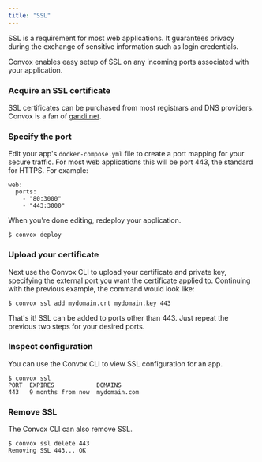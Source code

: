 ```yaml
---
title: "SSL"
---
```


SSL is a requirement for most web applications. It guarantees privacy during the exchange of sensitive information such as login credentials.

Convox enables easy setup of SSL on any incoming ports associated with your application.

### Acquire an SSL certificate

SSL certificates can be purchased from most registrars and DNS providers. Convox is a fan of [gandi.net](https://www.gandi.net/ssl).

### Specify the port

Edit your app's `docker-compose.yml` file to create a port mapping for your secure traffic. For most web applications this will be port 443, the standard for HTTPS. For example:

    web:
      ports:
        - "80:3000"
        - "443:3000"

When you're done editing, redeploy your application.

    $ convox deploy

### Upload your certificate

Next use the Convox CLI to upload your certificate and private key, specifying the external port you want the certificate applied to. Continuing with the previous example, the command would look like:

    $ convox ssl add mydomain.crt mydomain.key 443

That's it! SSL can be added to ports other than 443. Just repeat the previous two steps for your desired ports.

### Inspect configuration

You can use the Convox CLI to view SSL configuration for an app.

    $ convox ssl
    PORT  EXPIRES            DOMAINS
    443   9 months from now  mydomain.com

### Remove SSL

The Convox CLI can also remove SSL.

    $ convox ssl delete 443
    Removing SSL 443... OK
